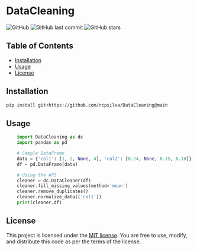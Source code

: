 # DataCleaning

![GitHub](https://img.shields.io/github/license/rcpsilva/MLBenchmarks)
![GitHub last commit](https://img.shields.io/github/last-commit/rcpsilva/MLBenchmarks)
![GitHub stars](https://img.shields.io/github/stars/rcpsilva/MLBenchmarks?style=social)

## Table of Contents

- [Installation](#installation)
- [Usage](#usage)
- [License](#license)

## Installation

```bash
pip install git+https://github.com/rcpsilva/DataCleaning@main
```

## Usage

```python
    import DataCleaning as dc
    import pandas as pd

    # Sample DataFrame
    data = {'col1': [1, 2, None, 4], 'col2': [0.24, None, 0.15, 0.18]}
    df = pd.DataFrame(data)

    # Using the API
    cleaner = dc.DataCleaner(df)
    cleaner.fill_missing_values(method='mean')
    cleaner.remove_duplicates()
    cleaner.normalize_data(['col1'])
    print(cleaner.df)
```

## License

This project is licensed under the [MIT license](LICENSE). You are free to use, modify, and distribute this code as per the terms of the license.
